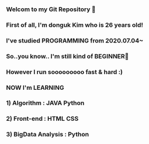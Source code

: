 ### Welcom to my Git Repository 👋
### First of all, I'm donguk Kim who is 26 years old!
### I've studied PROGRAMMING from 2020.07.04~ 
### So..you know.. I'm still kind of BEGINNER🤔
### However I run sooooooooo fast & hard :)
###
### NOW I'm LEARNING
### 1) Algorithm : JAVA Python
### 2) Front-end : HTML CSS
### 3) BigData Analysis : Python
<!--
**oogiayo/oogiayo** is a ✨ _special_ ✨ repository because its `README.md` (this file) appears on your GitHub profile.

Here are some ideas to get you started:

- 🔭 I’m currently working on ...
- 🌱 I’m currently learning ...
- 👯 I’m looking to collaborate on ...
- 🤔 I’m looking for help with ...
- 💬 Ask me about ...
- 📫 How to reach me: ...
- 😄 Pronouns: ...
- ⚡ Fun fact: ...
-->

